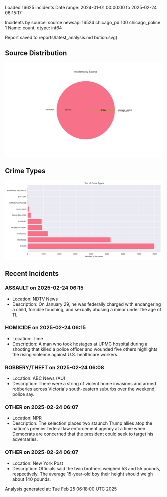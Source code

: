 
Loaded 16625 incidents
Date range: 2024-01-01 00:00:00 to 2025-02-24 06:15:17

Incidents by source:
source
newsapi           16524
chicago_pd          100
chicago_police        1
Name: count, dtype: int64

Report saved to reports/latest_analysis.md
bution.svg)

## Source Distribution
![Source Distribution](images/source_distribution.svg)

## Crime Types
![Crime Types](images/crime_types.svg)

## Recent Incidents

### ASSAULT on 2025-02-24 06:15
- Location: NDTV News
- Description: On January 29, he was federally charged with endangering a child, forcible touching, and sexually abusing a minor under the age of 11.


### HOMICIDE on 2025-02-24 06:15
- Location: Time
- Description: A man who took hostages at UPMC hospital during a shooting that killed a police officer and wounded five others highlights the rising violence against U.S. healthcare workers.


### ROBBERY/THEFT on 2025-02-24 06:08
- Location: ABC News (AU)
- Description: There were a string of violent home invasions and armed robberies across Victoria's south-eastern suburbs over the weekend, police say.


### OTHER on 2025-02-24 06:07
- Location: NPR
- Description: The selection places two staunch Trump allies atop the nation's premier federal law enforcement agency at a time when Democrats are concerned that the president could seek to target his adversaries.


### OTHER on 2025-02-24 06:07
- Location: New York Post
- Description: Officials said the twin brothers weighed 53 and 55 pounds, respectively. The average 15-year-old boy their height should weigh about 140 pounds.

Analysis generated at: Tue Feb 25 06:18:00 UTC 2025
